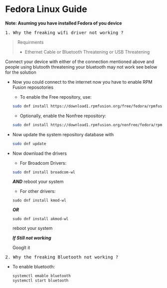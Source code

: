 # Fedora Linux Guide
**Note: Asuming you have installed Fedora of you device**


<pre>
1. Why the freaking wifi driver not working ?
</pre>
> Requirments 
> - Ethernet Cable or Bluetooth Threatening or USB Threatening

Connect your device with either of the connection mentioned above and people using blutooth threatening your bluetooth may not work see below for the solution

- Now you could connect to the internet now you have to enable RPM Fusion reposotories
  - To enable the Free repository, use:
  ```bash
  sudo dnf install https://download1.rpmfusion.org/free/fedora/rpmfusion-free-release-$(rpm -E %fedora).noarch.rpm
  ```
  - Optionally, enable the Nonfree repository:
  ```bash
  sudo dnf install https://download1.rpmfusion.org/nonfree/fedora/rpmfusion-nonfree-release-$(rpm -E %fedora).noarch.rpm
  ```
 
- Now update the system repository database with
  ```bash
  sudo dnf update
  ```
- Now download the drivers
  - For Broadcom Drivers: 
  ```bash 
  sudo dnf install broadcom-wl
  ```
    **_AND_** reboot your system
  
  - For other drivers:
  ```
  sudo dnf install kmod-wl
  ```
  **_OR_**
  ```
  sudo dnf install akmod-wl
  ```
  reboot your system
  
   **_If Still not working_**
  
   Googlt it

<pre>
2. Why the freaking Bluetooth not working ?
</pre>

- To enable bluetooth:
    ```bash 
    systemctl emable bluetooth
    systemctl start bluetooth
    ```
